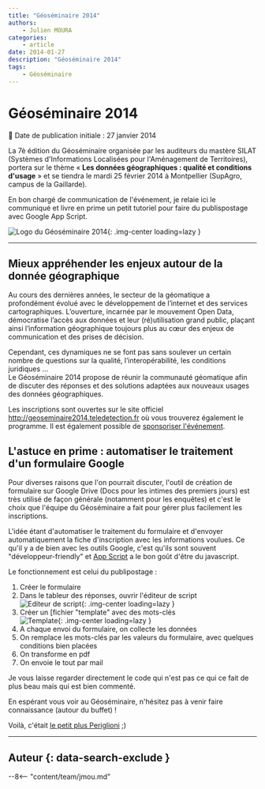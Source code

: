 ```yaml
---
title: "Géoséminaire 2014"
authors:
    - Julien MOURA
categories:
    - article
date: 2014-01-27
description: "Géoséminaire 2014"
tags:
    - Géoséminaire
---
```


# Géoséminaire 2014

:calendar: Date de publication initiale : 27 janvier 2014

La 7è édition du Géoséminaire organisée par les auditeurs du mastère SILAT (Systèmes d'Informations Localisées pour l'Aménagement de Territoires), portera sur le thème « **Les données géographiques : qualité et conditions d'usage** » et se tiendra le mardi 25 février 2014 à Montpellier (SupAgro, campus de la Gaillarde).

 En bon chargé de communication de l'événement, je relaie ici le communiqué et livre en prime un petit tutoriel pour faire du publispostage avec Google App Script.

![Logo du Géoséminaire 2014](https://cdn.geotribu.fr/img/articles-blog-rdp/divers/geoseminaire/logo_geoseminaire2014_transparent.png "Logo du Géoséminaire 2014"){: .img-center loading=lazy }

----

## Mieux appréhender les enjeux autour de la donnée géographique

Au cours des dernières années, le secteur de la géomatique a profondément évolué avec le développement de l’internet et des services cartographiques. L’ouverture, incarnée par le mouvement Open Data, démocratise l’accès aux données et leur (ré)utilisation grand public, plaçant ainsi l’information géographique toujours plus au cœur des enjeux de communication et des prises de décision.

Cependant, ces dynamiques ne se font pas sans soulever un certain nombre de questions sur la qualité, l’interopérabilité, les conditions juridiques …  
Le Géoséminaire 2014 propose de réunir la communauté géomatique afin de discuter des réponses et des solutions adaptées aux nouveaux usages des données géographiques.

Les inscriptions sont ouvertes sur le site officiel <http://geoseminaire2014.teledetection.fr> où vous trouverez également le programme. Il est également possible de [sponsoriser l'événement](http://goo.gl/CzU8cX).

## L'astuce en prime : automatiser le traitement d'un formulaire Google

Pour diverses raisons que l'on pourrait discuter, l'outil de création de formulaire sur Google Drive (Docs pour les intimes des premiers jours) est très utilisé de façon générale (notamment pour les enquêtes) et c'est le choix que l'équipe du Géoséminaire a fait pour gérer plus facilement les inscriptions.

L'idée étant d'automatiser le traitement du formulaire et d'envoyer automatiquement la fiche d'inscription avec les informations voulues. Ce qu'il y a de bien avec les outils Google, c'est qu'ils sont souvent "développeur-friendly" et [App Script](https://developers.google.com/apps-script/?hl=fr) a le bon goût d'être du javascript.

Le fonctionnement est celui du publipostage :

1. Créer le formulaire
2. Dans le tableur des réponses, ouvrir l'éditeur de script  
![Editeur de script](https://cdn.geotribu.fr/img/articles-blog-rdp/divers/geoseminaire/geosem_EditScript.jpg "Editeur de script"){: .img-center loading=lazy }
3. Créer un [fichier "template" avec des mots-clés  
![Template](https://cdn.geotribu.fr/img/articles-blog-rdp/divers/geoseminaire/geosem_template.jpg "Template"){: .img-center loading=lazy }
4. A chaque envoi du formulaire, on collecte les données
5. On remplace les mots-clés par les valeurs du formulaire, avec quelques conditions bien placées
6. On transforme en pdf
7. On envoie le tout par mail

Je vous laisse regarder directement le code qui n'est pas ce qui ce fait de plus beau mais qui est bien commenté.

En espérant vous voir au Géoséminaire, n'hésitez pas à venir faire connaissance (autour du buffet) !

Voilà, c'était [le petit plus Periglioni](http://youtu.be/M3LGgJU2gEc?t=2m3s) ;)

----

## Auteur {: data-search-exclude }

--8<-- "content/team/jmou.md"

